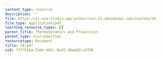 ```yaml
---
content_type: resource
description: ''
file: https://ol-ocw-studio-app-production.s3.amazonaws.com/courses/16-01-unified-engineering-i-ii-iii-iv-fall-2005-spring-2006/7fffb1ba534ed65c0a42d0ee62ca3786_t8.pdf
file_type: application/pdf
learning_resource_types: []
parent_title: Thermodynamics and Propulsion
parent_type: CourseSection
resourcetype: Document
title: t8.pdf
uid: 7fffb1ba-534e-d65c-0a42-d0ee62ca3786
---
```

